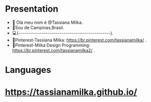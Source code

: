 #  Presentation

- 👋 Olá meu nom é @Tassiana Milka.
- 🏡Sou de Campinas,Brasil.  
- 💻(-----------------------------------------------).
- 📄Pinterest-Tassiana Milka: https://br.pinterest.com/tassianamilka/ .
- 📄Pinterest-Milka Design Programming: https://br.pinterest.com/tassianamilka2/ .


# Languages
      
# https://tassianamilka.github.io/
